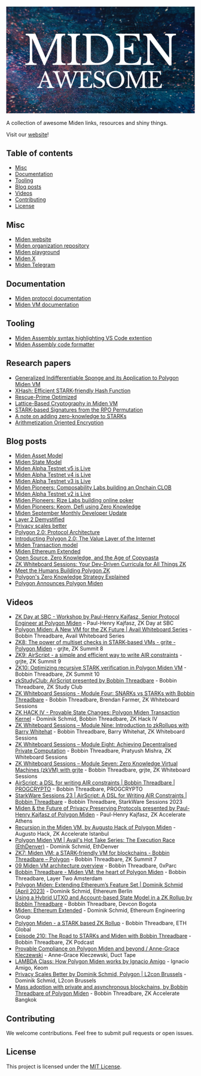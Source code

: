 ![Awesome Miden image](awesome-miden.png)

A collection of awesome Miden links, resources and shiny things.

Visit our [website](https://polygon.technology/polygon-miden)!

## Table of contents

<!-- toc -->

- [Misc](#misc)
- [Documentation](#documentation)
- [Tooling](#tooling)
- [Blog posts](#blog-posts)
- [Videos](#videos)
- [Contributing](#contributing)
- [License](#license)

<!-- tocstop -->

## Misc

* [Miden website](https://polygon.technology/polygon-miden)
* [Miden organization repository](https://github.com/0xPolygonMiden)
* [Miden playground](https://0xpolygonmiden.github.io/examples/)
* [Miden X](https://twitter.com/0xPolygonMiden)
* [Miden Telegram](https://t.me/MidenCommunity)

## Documentation

* [Miden protocol documentation](https://0xpolygonmiden.github.io/miden-docs)
* [Miden VM documentation](https://0xpolygonmiden.github.io/miden-vm/)

## Tooling

* [Miden Assembly syntax highlighting VS Code extention](https://marketplace.visualstudio.com/items?itemName=dlock.miden-assembly)
* [Miden Assembly code formatter](https://crates.io/crates/masm-formatter)

## Research papers

* [Generalized Indifferentiable Sponge and its Application to Polygon Miden VM](https://eprint.iacr.org/2024/911)
* [XHash: Efficient STARK-friendly Hash Function](https://eprint.iacr.org/2023/1045)
* [Rescue-Prime Optimized](https://eprint.iacr.org/2022/1577)
* [Lattice-Based Cryptography in Miden VM](https://eprint.iacr.org/2022/1041)
* [STARK-based Signatures from the RPO Permutation](https://eprint.iacr.org/2024/1553)
* [A note on adding zero-knowledge to STARKs](https://eprint.iacr.org/2024/1037)
* [Arithmetization Oriented Encryption](https://eprint.iacr.org/2023/1668)

## Blog posts

* [Miden Asset Model](https://polygon.technology/blog/polygon-miden-asset-model)
* [Miden State Model](https://polygon.technology/blog/polygon-miden-state-model)
* [Miden Alpha Testnet v5 is Live](https://polygon.technology/blog/polygon-miden-alpha-testnet-v5-is-live)
* [Miden Alpha Testnet v4 is Live](https://polygon.technology/blog/polygon-miden-alpha-testnet-v4-is-live)
* [Miden Alpha Testnet v3 is Live](https://polygon.technology/blog/polygon-miden-alpha-testnet-v3-is-live)
* [Miden Pioneers: Composability Labs building an Onchain CLOB](https://polygon.technology/blog/miden-pioneers-composability-labs-is-building-spark-a-superfast-onchain-clob-with-a-state-minimized-approach)
* [Miden Alpha Testnet v2 is Live](https://polygon.technology/blog/polygon-miden-alpha-testnet-v-2-live)
* [Miden Pioneers: Rize Labs building online poker](https://polygon.technology/blog/miden-pioneers-how-rize-labs-is-building-fairness-into-online-poker-with-aze)
* [Miden Pioneers: Keom, Defi using Zero Knowledge](https://polygon.technology/blog/miden-pioneers-keom-is-reinterpreting-defi-with-zero-knowledge-rails)
* [Miden September Monthly Developer Update](https://polygon.technology/blog/polygon-miden-sprinting-towards-testnet-september-update)
* [Layer 2 Demystified](https://polygon.technology/blog/layer-2-demystified-how-polygon-scales-ethereum)
* [Privacy scales better](https://polygon.technology/blog/privacy-a-fundamental-right-and-a-practical-necessity)
* [Polygon 2.0: Protocol Architecture](https://polygon.technology/blog/polygon-2-0-protocol-vision-and-architecture)
* [Introducting Polygon 2.0: The Value Layer of the Internet](https://polygon.technology/blog/introducing-polygon-2-0-the-value-layer-of-the-internet)
* [Miden Transaction model](https://polygon.technology/blog/polygon-miden-transaction-model-2)
* [Miden Ethereum Extended](https://polygon.technology/blog/polygon-miden-ethereum-extended)
* [Open Source, Zero Knowledge, and the Age of Copypasta](https://polygon.technology/blog/open-source-zero-knowledge-and-the-age-of-copypasta)
* [ZK Whiteboard Sessions: Your Dev-Driven Curricula for All Things ZK](https://polygon.technology/blog/zk-whiteboard-sessions-your-dev-driven-curricula-for-all-things-zero-knowledge)
* [Meet the Humans Building Polygon ZK](https://polygon.technology/blog/meet-the-humans-building-polygon-zk)
* [Polygon's Zero Knowledge Strategy Explained](https://polygon.technology/blog/polygons-zero-knowledge-strategy-explained)
* [Polygon Announces Polygon Miden](https://polygon.technology/blog/polygon-announces-polygon-miden-a-stark-based-ethereum-compatible-rollup)

## Videos

* [ZK Day at SBC - Workshop by Paul-Henry Kajfasz, Senior Protocol Engineer at Polygon Miden](https://www.youtube.com/watch?v=RdeIx4LHb2A) - Paul-Henry Kajfasz, ZK Day at SBC
* [Polygon Miden: A New VM for the ZK Future | Avail Whiteboard Series](https://www.youtube.com/watch?v=QuLhkaszLtA&list=PLslsfan1R_z20bEgUU_ZyY64AHx5C6vgg&index=1&t=1s) - Bobbin Threadbare, Avail Whiteboard Series
* [ZK8: The power of multiset checks in STARK-based VMs - grjte - Polygon Miden](https://www.youtube.com/watch?v=PA8jT_POYUo&list=PLslsfan1R_z20bEgUU_ZyY64AHx5C6vgg&index=2) - grjte, ZK Summit 8 
* [ZK9: AirScript - a simple and efficient way to write AIR constraints](https://www.youtube.com/watch?v=PA8jT_POYUo&list=PLslsfan1R_z20bEgUU_ZyY64AHx5C6vgg&index=2) - grjte, ZK Summit 9 
* [ZK10: Optimizing recursive STARK verification in Polygon Miden VM](https://www.youtube.com/watch?v=uL2J31dQfLI&list=PLslsfan1R_z20bEgUU_ZyY64AHx5C6vgg&index=4) - Bobbin Threadbare, ZK Summit 10
* [zkStudyClub: AirScript presented by Bobbin Threadbare]() - Bobbin Threadbare, ZK Study Club
* [ZK Whiteboard Sessions - Module Four: SNARKs vs STARKs with Bobbin Threadbare](https://www.youtube.com/watch?v=qUrA97TG2YU&list=PLslsfan1R_z20bEgUU_ZyY64AHx5C6vgg&index=6) - Bobbin Threadbare, Brendan Farmer, ZK Whiteboard Sessions
* [ZK HACK IV - Provable State Changes: Polygon Miden Transaction Kernel](https://www.youtube.com/watch?v=V4fzsti11qU&list=PLslsfan1R_z20bEgUU_ZyY64AHx5C6vgg&index=7) - Dominik Schmid, Bobbin Threadbare, ZK Hack IV
* [ZK Whiteboard Sessions – Module Nine: Introduction to zkRollups with Barry Whitehat](https://www.youtube.com/watch?v=lJS4z2n4P1E&list=PLslsfan1R_z20bEgUU_ZyY64AHx5C6vgg&index=8) - Bobbin Threadbare, Barry Whitehat, ZK Whiteboard Sessions
* [ZK Whiteboard Sessions – Module Eight: Achieving Decentralised Private Computation](https://www.youtube.com/watch?v=_oW29AOKWTs&list=PLslsfan1R_z20bEgUU_ZyY64AHx5C6vgg&index=9) - Bobbin Threadbare, Pratyush Mishra, ZK Whiteboard Sessions
* [ZK Whiteboard Sessions – Module Seven: Zero Knowledge Virtual Machines (zkVM) with grjte](https://www.youtube.com/watch?v=GRFPGJW0hic&list=PLslsfan1R_z20bEgUU_ZyY64AHx5C6vgg&index=10) - Bobbin Threadbare, grjte, ZK Whiteboard Sessions 
* [AirScript: a DSL for writing AIR constraints | Bobbin Threadbare | PROGCRYPTO](https://www.youtube.com/watch?v=UxCW33hvnfc&list=PLslsfan1R_z20bEgUU_ZyY64AHx5C6vgg&index=11) - Bobbin Threadbare, PROGCRYPTO
* [StarkWare Sessions 23 | AirScript: A DSL for Writing AIR Constraints | Bobbin Threadbare](https://www.youtube.com/watch?v=8Rk2DOD4ba8&list=PLslsfan1R_z20bEgUU_ZyY64AHx5C6vgg&index=12) - Bobbin Threadbare, StarkWare Sessions 2023
* [Miden & the Future of Privacy Preserving Protocols presented by Paul-Henry Kajfasz of Polygon Miden](https://www.youtube.com/watch?v=GC4jR2rh-5U&list=PLslsfan1R_z20bEgUU_ZyY64AHx5C6vgg&index=13&t=3s) - Paul-Henry Kajfasz, ZK Accelerate Athens
* [Recursion in the Miden VM, by Augusto Hack of Polygon Miden](https://www.youtube.com/watch?v=P1ZM6Ead6fo&list=PLslsfan1R_z20bEgUU_ZyY64AHx5C6vgg&index=14) - Augusto Hack, ZK Accelerate Istanbul
* [Polygon Miden VM | Avail's Hot Take Series: The Execution Race (EthDenver)](https://www.youtube.com/watch?v=fl51Cer7-bY&list=PLslsfan1R_z20bEgUU_ZyY64AHx5C6vgg&index=15) - Dominik Schmid, EthDenver
* [ZK7: Miden VM: a STARK-friendly VM for blockchains - Bobbin Threadbare – Polygon](https://www.youtube.com/watch?v=81UAaiIgIYA&list=PLslsfan1R_z20bEgUU_ZyY64AHx5C6vgg&index=16) - Bobbin Threadbare, ZK Summit 7
* [09 Miden VM architecture overview](https://www.youtube.com/watch?v=mO5ZDrjtb3I&list=PLslsfan1R_z20bEgUU_ZyY64AHx5C6vgg&index=17) - Bobbin Threadbare, 0xParc
* [Bobbin Threadbare - Miden VM: the heart of Polygon Miden](https://www.youtube.com/watch?v=S2NfpC8cJog&list=PLslsfan1R_z20bEgUU_ZyY64AHx5C6vgg&index=18&t=1137s) - Bobbin Threadbare, Layer Two Amsterdam
* [Polygon Miden: Extending Ethereum’s Feature Set | Dominik Schmid (April 2023)](https://www.youtube.com/watch?v=jMTMidok9sA&list=PLslsfan1R_z20bEgUU_ZyY64AHx5C6vgg&index=19) - Dominik Schmid, Ethereum Berlin
* [Using a Hybrid UTXO and Account-based State Model in a ZK Rollup by Bobbin Threadbare](https://www.youtube.com/watch?v=TEPY19-hie4&list=PLslsfan1R_z20bEgUU_ZyY64AHx5C6vgg&index=20) - Bobbin Threadbare, Devcon Bogota
* [Miden: Ethereum Extended](https://www.youtube.com/watch?v=FEh7mYASia4&list=PLslsfan1R_z20bEgUU_ZyY64AHx5C6vgg&index=21) - Dominik Schmid, Ethereum Engineering Group
* [Polygon Miden - a STARK based ZK Rollup](https://www.youtube.com/watch?v=pLu7XeEN-f4&list=PLslsfan1R_z20bEgUU_ZyY64AHx5C6vgg&index=22) - Bobbin Threadbare, ETH Global
* [Episode 210: The Road to STARKs and Miden with Bobbin Threadbare](https://www.youtube.com/watch?v=cpGb6daIKm4&list=PLslsfan1R_z20bEgUU_ZyY64AHx5C6vgg&index=23) - Bobbin Threadbare, ZK Podcast
* [Provable Compliance on Polygon Miden and beyond / Anne-Grace Kleczewski](https://www.youtube.com/watch?v=t6NQ8nFDMvg) - Anne-Grace Kleczewski, Duct Tape
* [LAMBDA Class: How Polygon Miden works by Ignacio Amigo](https://www.youtube.com/watch?v=CtBTOw5385Y) - Ignacio Amigo, Keom
* [Privacy Scales Better by Dominik Schmid, Polygon | L2con Brussels](https://www.youtube.com/watch?v=gmamoa8N_N0) - Dominik Schmid, L2con Brussels
* [Mass adoption with private and asynchronous blockchains, by Bobbin Threadbare of Polygon Miden](https://www.youtube.com/watch?v=pfX6T29TolY) - Bobbin Threadbare, ZK Accelerate Bangkok

## Contributing

We welcome contributions. Feel free to submit pull requests or open issues.

## License

This project is licensed under the [MIT License](LICENSE).
